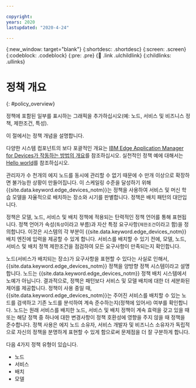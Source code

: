 ```yaml
---

copyright:
years: 2020
lastupdated: "2020-4-24"

---
```


{:new_window: target="blank"}
{:shortdesc: .shortdesc}
{:screen: .screen}
{:codeblock: .codeblock}
{:pre: .pre}
{:child: .link .ulchildlink}
{:childlinks: .ullinks}

# 정책 개요
{: #policy_overview}

정책에 포함된 일부를 표시하는 그래픽을 추가하십시오(예: 노드, 서비스 및 비즈니스 정책, 제한조건, 특성). 

이 절에서는 정책 개념을 설명합니다. 

다양한 시스템 컴포넌트의 보다 포괄적인 개요는 [IBM Edge Application Manager for Devices가 작동하는 방법의 개요](../getting_started/overview.md)를 참조하십시오. 실천적인 정책 예에 대해서는 [Hello world](../getting_started/policy.md)를 참조하십시오.

관리자가 수 천개의 에지 노드를 동시에 관리할 수 없기 때문에 수 만개 이상으로 확장하면 불가능한 상황이 만들어집니다. 이 스케일링 수준을 달성하기 위해 {{site.data.keyword.edge_devices_notm}}는 정책을 사용하여 서비스 및 머신 학습 모델을 자율적으로 배치하는 장소와 시기를 판별합니다. 정책은 배치 패턴의 대안입니다.

정책은 모델, 노드, 서비스 및 배치 정책에 적용되는 탄력적인 정책 언어를 통해 표현됩니다. 정책 언어가 속성(`특성`이라고 부름)과 자산 특정 요구사항(`제한조건`이라고 함)을 정의합니다. 이것은 시스템의 각 부분이 {{site.data.keyword.edge_devices_notm}} 배치 엔진에 입력을 제공할 수 있게 합니다. 서비스를 배치할 수 있기 전에, 모델, 노드, 서비스 및 배치 정책 제한조건을 점검하여 모든 요구사항이 만족되는지 확인합니다.

노드(서비스가 배치되는 장소)가 요구사항을 표현할 수 있다는 사실로 인해서, {{site.data.keyword.edge_devices_notm}} 정책을 양방향 정책 시스템이라고 설명합니다. 노드는 {{site.data.keyword.edge_devices_notm}} 정책 배치 시스템에서 노예가 아닙니다. 결과적으로, 정책은 패턴보다 서비스 및 모델 배치에 대한 더 세분화된 제어를 제공합니다. 정책이 사용 중일 때, {{site.data.keyword.edge_devices_notm}}는 주어진 서비스를 배치할 수 있는 노드를 검색하고 기존 노드를 분석하여 계속 준수하는지(정책에 있어서) 여부를 확인합니다. 노드는 원래 서비스를 배치한 노드, 서비스 및 배치 정책이 계속 효력을 갖고 있을 때 또는 해당 정책 중 하나에 대한 변경사항이 정책 호환성에 영향을 주지 않을 때 정책을 준수합니다. 정책 사용은 에지 노드 소유자, 서비스 개발자 및 비즈니스 소유자가 독립적으로 자신의 정책을 분명하게 표현할 수 있게 함으로써 문제점을 더 잘 구분하게 합니다.

다음 4가지 정책 유형이 있습니다.

* 노드
* 서비스
* 배치
* 모델
